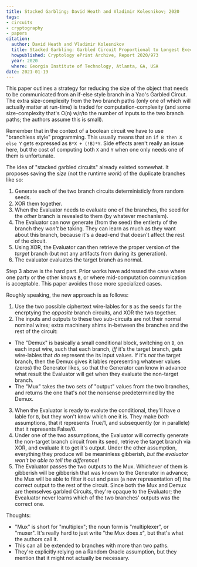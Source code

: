 ```yaml
---
title: Stacked Garbling; David Heath and Vladimir Kolesnikov; 2020
tags:
- circuits
- cryptography
- papers
citation:
  author: David Heath and Vladimir Kolesnikov
  title: Stacked Garbling: Garbled Circuit Proportional to Longest Execution Path
  howpublished: Cryptology ePrint Archive, Report 2020/973
  year: 2020
  where: Georgia Institute of Technology, Atlanta, GA, USA
date: 2021-01-19
---
```


This paper outlines a strategy for reducing the size of the object that needs to be communicated from an if-else style branch in a Yao's Garbled Circut.
The extra size-complexity from the two branch paths (only one of which will actually matter at run-time) is traded for computation-complexity (and some size-complexity that's O(n) w/r/to the number of inputs to the two branch paths; the authors assume this is small).

Remember that in the context of a boolean circuit we have to use "branchless style" programming.
This usually means that an `if B then X else Y` gets expressed as `B*X + (!B)*Y`.
Side effects aren't really an issue here, but the cost of computing both `X` and `Y` when one only needs one of them is unfortunate. 

The idea of "stacked garbled circuits" already existed somewhat. It proposes saving the _size_ (not the runtime _work_) of the duplicate branches like so:

1. Generate each of the two branch circuits deterministicly from random seeds.
2. XOR them together.
3. When the Evaluator needs to evaluate one of the branches, the seed for the _other_ branch is revealed to them (by whatever mechanism). 
4. The Evaluator can now generate (from the seed) the entierty of the branch they _won't_ be taking. They can learn as much as they want about this branch, because it's a dead-end that doesn't affect the rest of the circuit. 
5. Using XOR, the Evaluator can then retrieve the proper version of the _target_ branch (but not any artifacts from during its generation).
6. The evaluator evaluates the target branch as normal. 

Step 3 above is the hard part. Prior works have addressed the case where one party or the other knows `B`, or where mid-computation communication is acceptable. This paper avoides those more specialized cases. 

Roughly speaking, the new approach is as follows:

1. Use the two possible ciphertext wire-lables for `B` as the seeds for the encrptying the _opposite_ branch circuits, and XOR the two together. 
2. The inputs and outputs to these two sub-circuits are not their normal nominal wires; extra machinery shims in-between the branches and the rest of the circuit: 
  - The "Demux" is basically a small conditional block, switching on `B`, on each input wire, such that each branch, _iff_ it's the target branch, gets wire-lables that _do_ represent the its input values. If it's _not_ the target branch, then the Demux gives it lables representing whatever values (zeros) the Generator likes, so that the Generator can know in advance what result the Evaluator will get when they evaluate the non-target branch. 
  - The "Mux" takes the two sets of "output" values from the two branches, and returns the one that's _not_ the nonsense predetermined by the Demux. 
3. When the Evaluator is ready to evalute the conditional, they'll have _a_ lable for `B`, but they won't know which one it is. They make _both_ assumptions, that it represents True/1, and subsequently (or in parallele) that it represents False/0. 
4. Under one of the two assumptions, the Evaluator will correctly generate the non-target branch circuit from its seed, retrieve the target branch via XOR, and evaluate it to get it's output. Under the other assumption, everything they produce will be meaninless gibberish, _but the evaluator won't be able to tell the difference!_
5. The Evaluator passes the two outputs to the Mux. Whichever of them is gibberish will be gibberish that was known to the Generator in advance; the Mux will be able to filter it out and pass (a new representation of) the correct output to the rest of the circuit. Since both the Mux and Demux are themselves garbled Circuits, they're opaque to the Evaluator; the Evealuator never learns which of the two branches' outputs was the correct one. 

Thoughts: 

- "Mux" is short for "multiplex"; the noun form is "multiplexer", or "muxer". It's really hard to just write "the Mux does _x_", but that's what the authors call it.
- This can all be extended to branches with more than two paths. 
- They're explicitly relying on a Random Oracle assumption, but they mention that it might not actually be necessary. 
